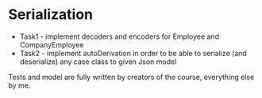 # Serialization

- Task1 - implement decoders and encoders for Employee and CompanyEmployee
- Task2 - implement autoDerivation in order to be able to serialize (and deserialize) any case class to given Json model

Tests and model are fully written by creators of the course, everything else by me.